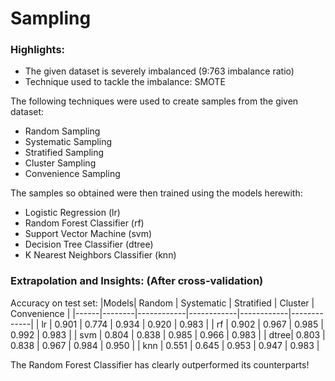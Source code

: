 # Sampling 

### Highlights:
- The given dataset is severely imbalanced (9:763 imbalance ratio)
- Technique used to tackle the imbalance: SMOTE


The following techniques were used to create samples from the given dataset:

- Random Sampling
- Systematic Sampling
- Stratified Sampling
- Cluster Sampling
- Convenience Sampling


The samples so obtained were then trained using the models herewith:

- Logistic Regression (lr)
- Random Forest Classifier (rf)
- Support Vector Machine (svm)
- Decision Tree Classifier (dtree)
- K Nearest Neighbors Classifier (knn)

### Extrapolation and Insights: (After cross-validation)

Accuracy on test set:
|Models| Random | Systematic | Stratified |  Cluster   | Convenience |
|------|--------|------------|------------|------------|-------------|
| lr   | 0.901	| 0.774      | 0.934      | 0.920      | 0.983       |
| rf   | 0.902  | 0.967      | 0.985      | 0.992      | 0.983       |
| svm  | 0.804  | 0.838      | 0.985      | 0.966      | 0.983       |
| dtree| 0.803  | 0.838      | 0.967      | 0.984      | 0.950       |
| knn  | 0.551  | 0.645      | 0.953      | 0.947      | 0.983       |


The Random Forest Classifier has clearly outperformed its counterparts!
